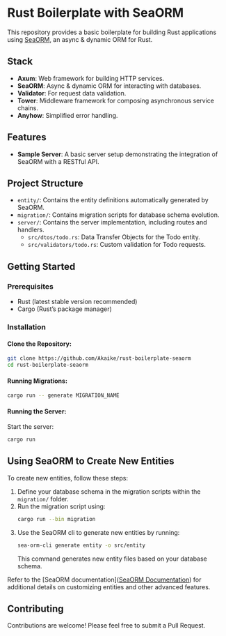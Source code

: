 # Rust Boilerplate with SeaORM

This repository provides a basic boilerplate for building Rust applications using [SeaORM](https://www.sea-ql.org/SeaORM/), an async & dynamic ORM for Rust.

## Stack
- **Axum**: Web framework for building HTTP services.
- **SeaORM**: Async & dynamic ORM for interacting with databases.
- **Validator**: For request data validation.
- **Tower**: Middleware framework for composing asynchronous service chains.
- **Anyhow**: Simplified error handling.

## Features
- **Sample Server**: A basic server setup demonstrating the integration of SeaORM with a RESTful API.

## Project Structure
- `entity/`: Contains the entity definitions automatically generated by SeaORM.
- `migration/`: Contains migration scripts for database schema evolution.
- `server/`: Contains the server implementation, including routes and handlers.
  - `src/dtos/todo.rs`: Data Transfer Objects for the Todo entity.
  - `src/validators/todo.rs`: Custom validation for Todo requests.

## Getting Started

### Prerequisites
- Rust (latest stable version recommended)
- Cargo (Rust’s package manager)

### Installation

#### Clone the Repository:
```bash
git clone https://github.com/Akaike/rust-boilerplate-seaorm
cd rust-boilerplate-seaorm
```

#### Running Migrations:
```bash
cargo run -- generate MIGRATION_NAME
```

#### Running the Server:
Start the server:
```bash
cargo run
```

## Using SeaORM to Create New Entities
To create new entities, follow these steps:
1. Define your database schema in the migration scripts within the `migration/` folder.
2. Run the migration script using:
   ```bash
   cargo run --bin migration
   ```
3. Use the SeaORM cli to generate new entities by running:
   ```bash
   sea-orm-cli generate entity -o src/entity
   ```
   This command generates new entity files based on your database schema.

Refer to the [SeaORM documentation]([SeaORM Documentation](https://www.sea-ql.org/SeaORM/docs/migration/writing-migration/)) for additional details on customizing entities and other advanced features.

## Contributing
Contributions are welcome! Please feel free to submit a Pull Request.
